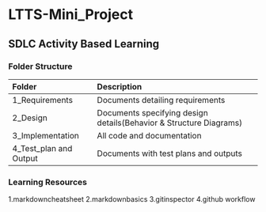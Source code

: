 # LTTS-Mini_Project

## SDLC Activity Based Learning

### Folder Structure

|Folder| Description|
|:-----|:-----------|
| 1_Requirements| Documents detailing requirements|
| 2_Design| Documents specifying design details(Behavior & Structure Diagrams)|
| 3_Implementation| All code and documentation|
| 4_Test_plan and Output| Documents with test plans and outputs|

### Learning Resources

1.markdowncheatsheet
2.markdownbasics
3.gitinspector
4.github workflow
